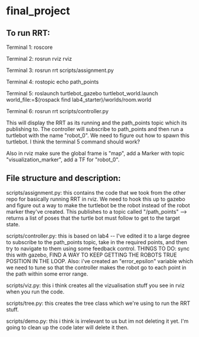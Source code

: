 # final_project

## To run RRT: 

Terminal 1: roscore 

Terminal 2: rosrun rviz rviz 

Terminal 3: rosrun rrt scripts/assignment.py 

Terminal 4: rostopic echo path_points 

Terminal 5: roslaunch turtlebot_gazebo turtlebot_world.launch world_file:=$(rospack find lab4_starter)/worlds/room.world

Terminal 6: rosrun rrt scripts/controller.py 

This will display the RRT as its running and the path_points topic which its publishing to. 
The controller will subscribe to path_points and then run a turtlebot with the name "robot_0". We need to figure out how to spawn this turtlebot. I think the terminal 5 command should work? 

Also in rviz make sure the global frame is "map", add a Marker with topic "visualization_marker", add a TF for "robot_0".

## File structure and description: 

scripts/assignment.py: this contains the code that we took from the other repo for basically running RRT in rviz. We need to hook this up to gazebo and figure out a way to make the turtlebot be the robot instead of the robot marker they've created. This publishes to a topic called "/path_points" --> returns a list of poses that the turtle bot must follow to get to the target state. 

scripts/controller.py: this is based on lab4 -- I've edited it to a large degree to subscribe to the path_points topic, take in the required points, and then try to navigate to them using some feedback control. THINGS TO DO: sync this with gazebo, FIND A WAY TO KEEP GETTING THE ROBOTS TRUE POSITION IN THE LOOP.  Also: i've created an "error_epsilon" variable which we need to tune so that the controller makes the robot go to each point in the path within some error range. 

scripts/viz.py: this i think creates all the vizualisation stuff you see in rviz when you run the code. 

scripts/tree.py: this creates the tree class which we're using to run the RRT stuff. 

scripts/demo.py: this i think is irrelevant to us but im not deleting it yet. I'm going to clean up the code later will delete it then. 

